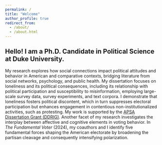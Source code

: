 ```yaml
---
permalink: /
title: "Welcome"
author_profile: true
redirect_from: 
  - /about/
  - /about.html
---
```


Hello! I am a Ph.D. Candidate in Political Science at Duke University.
------

My research explores how social connections impact political attitudes and behavior in American and comparative contexts, bridging literature from social networks, psychology, and public health. My dissertation focuses on loneliness and its political consequences, including its relationship with political participation and susceptibility to misinformation, employing large-scale survey data, survey experiments, and text corpora. I demonstrate that loneliness fosters political discontent, which in turn suppresses electoral participation but enhances engagement in contentious non-institutionalized activities, such as protesting. My work is supported by the [APSA Dissertation Grant (DDRIG)](https://politicalsciencenow.com/meet-suhyen-bae-2023-apsa-doctoral-dissertation-research-improvement-grantee/). Another facet of my research investigates the interplay between affective and cognitive elements in voting behavior. In <i>The Fundamental Voter</i> (2024), my coauthors and I identify five fundamental forces shaping the American electorate by broadening the partisan cleavage and consequently intensifying polarization.
